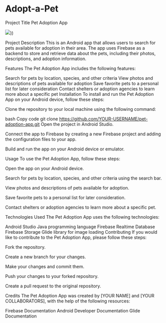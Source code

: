 # Adopt-a-Pet
Project Title
Pet Adoption App

![](https://github.com/yasinenessisik/Adopt-a-Pet/blob/master/app/programgif.gif=600x300)))

Project Description
This is an Android app that allows users to search for pets available for adoption in their area. The app uses Firebase as a backend to store and retrieve data about the pets, including their photos, descriptions, and adoption information.

Features
The Pet Adoption App includes the following features:

Search for pets by location, species, and other criteria
View photos and descriptions of pets available for adoption
Save favorite pets to a personal list for later consideration
Contact shelters or adoption agencies to learn more about a specific pet
Installation
To install and run the Pet Adoption App on your Android device, follow these steps:

Clone the repository to your local machine using the following command:

bash
Copy code
git clone https://github.com/YOUR-USERNAME/pet-adoption-app.git
Open the project in Android Studio.

Connect the app to Firebase by creating a new Firebase project and adding the configuration files to your app.

Build and run the app on your Android device or emulator.

Usage
To use the Pet Adoption App, follow these steps:

Open the app on your Android device.

Search for pets by location, species, and other criteria using the search bar.

View photos and descriptions of pets available for adoption.

Save favorite pets to a personal list for later consideration.

Contact shelters or adoption agencies to learn more about a specific pet.

Technologies Used
The Pet Adoption App uses the following technologies:

Android Studio
Java programming language
Firebase Realtime Database
Firebase Storage
Glide library for image loading
Contributing
If you would like to contribute to the Pet Adoption App, please follow these steps:

Fork the repository.

Create a new branch for your changes.

Make your changes and commit them.

Push your changes to your forked repository.

Create a pull request to the original repository.

Credits
The Pet Adoption App was created by [YOUR NAME] and [YOUR COLLABORATORS], with the help of the following resources:

Firebase Documentation
Android Developer Documentation
Glide Documentation
